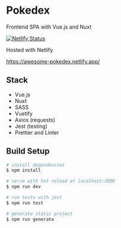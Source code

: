 # Pokedex
Frontend SPA with Vue.js and Nuxt

[![Netlify Status](https://api.netlify.com/api/v1/badges/34e98ad6-1e39-41bd-85bc-e62d37c3435a/deploy-status)](https://app.netlify.com/sites/awesome-pokedex/deploys)

Hosted with Netlify

https://awesome-pokedex.netlify.app/

## Stack
- Vue.js
- Nuxt
- SASS
- Vuetify
- Axios (requests)
- Jest (testing)
- Prettier and Linter

## Build Setup

```bash
# install dependencies
$ npm install

# serve with hot reload at localhost:3000
$ npm run dev

# run tests with jest
$ npm run test

# generate static project
$ npm run generate
```
